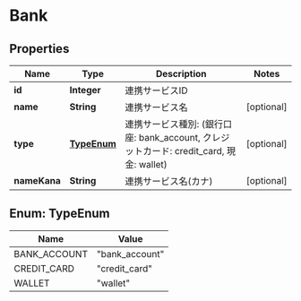 

# Bank

## Properties

Name | Type | Description | Notes
------------ | ------------- | ------------- | -------------
**id** | **Integer** | 連携サービスID | 
**name** | **String** | 連携サービス名 |  [optional]
**type** | [**TypeEnum**](#TypeEnum) | 連携サービス種別: (銀行口座: bank_account, クレジットカード: credit_card, 現金: wallet) |  [optional]
**nameKana** | **String** | 連携サービス名(カナ) |  [optional]



## Enum: TypeEnum

Name | Value
---- | -----
BANK_ACCOUNT | &quot;bank_account&quot;
CREDIT_CARD | &quot;credit_card&quot;
WALLET | &quot;wallet&quot;




